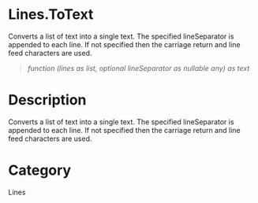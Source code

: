 ﻿# Lines.ToText
Converts a list of text into a single text.  The specified lineSeparator is appended to each line.  If not specified then the carriage return and line feed characters are used.
> _function (lines as list, optional lineSeparator as nullable any) as text_
# Description 
Converts a list of text into a single text.  The specified lineSeparator is appended to each line.  If not specified then the carriage return and line feed characters are used.
# Category 
Lines
